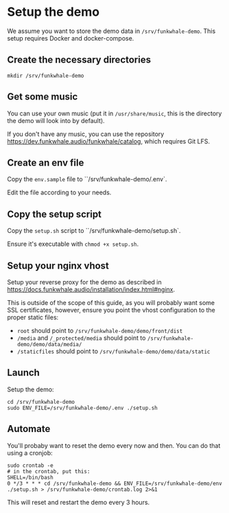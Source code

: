 # Setup the demo

We assume you want to store the demo data in `/srv/funkwhale-demo`.
This setup requires Docker and docker-compose.

## Create the necessary directories

`mkdir /srv/funkwhale-demo`

## Get some music

You can use your own music (put it in `/usr/share/music`, this is the directory the demo will look into by default).

If you don't have any music, you can use the repository https://dev.funkwhale.audio/funkwhale/catalog, which
requires Git LFS.

## Create an env file

Copy the `env.sample` file to ``/srv/funkwhale-demo/.env`.

Edit the file according to your needs.

## Copy the setup script

Copy the `setup.sh` script to ``/srv/funkwhale-demo/setup.sh`.

Ensure it's executable with `chmod +x setup.sh`.

## Setup your nginx vhost

Setup your reverse proxy for the demo as described in https://docs.funkwhale.audio/installation/index.html#nginx.

This is outside of the scope of this guide, as you will probably want some SSL certificates, however,
ensure you point the vhost configuration to the proper static files:

- `root` should point to `/srv/funkwhale-demo/demo/front/dist`
- `/media` and `/_protected/media` should point to `/srv/funkwhale-demo/demo/data/media/`
- `/staticfiles` should point to `/srv/funkwhale-demo/demo/data/static`

## Launch

Setup the demo:

```
cd /srv/funkwhale-demo
sudo ENV_FILE=/srv/funkwhale-demo/.env ./setup.sh
```

## Automate

You'll probaby want to reset the demo every now and then. You can do that
using a cronjob:

```
sudo crontab -e
# in the crontab, put this:
SHELL=/bin/bash
0 */3 * * * cd /srv/funkwhale-demo && ENV_FILE=/srv/funkwhale-demo/env ./setup.sh > /srv/funkwhale-demo/crontab.log 2>&1
```

This will reset and restart the demo every 3 hours.
